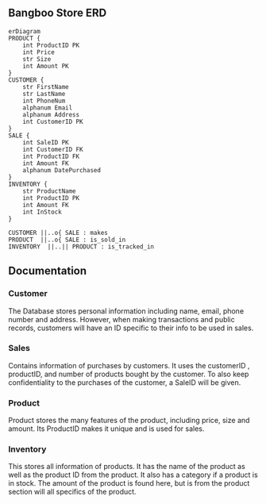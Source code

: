 ## Bangboo Store ERD

``` mermaid
erDiagram
PRODUCT {
    int ProductID PK
    int Price
    str Size
    int Amount PK
}
CUSTOMER {
    str FirstName
    str LastName
    int PhoneNum
    alphanum Email
    alphanum Address 
    int CustomerID PK
}
SALE {
    int SaleID PK
    int CustomerID FK
    int ProductID FK
    int Amount FK
    alphanum DatePurchased
}
INVENTORY {
    str ProductName
    int ProductID PK
    int Amount FK
    int InStock
}

CUSTOMER ||..o{ SALE : makes
PRODUCT  ||..o{ SALE : is_sold_in
INVENTORY  ||..|| PRODUCT : is_tracked_in

```

## Documentation
### Customer
The Database stores personal information including name, email, phone number and address. However, when making transactions and public records, customers will have an ID specific to their info to be used in sales.

### Sales
Contains information of purchases by customers. It uses the customerID , productID, and number of products bought by the customer. To also keep confidentiality to the purchases of the customer, a SaleID will be given.

### Product
Product stores the many features of the product, including price, size and amount. Its ProductID makes it unique and is used for sales. 

### Inventory
This stores all information of products. It has the name of the product as well as the product ID from the product. It also has a category if a product is in stock. The amount of the product is found here, but is from the product section will all specifics of the product.